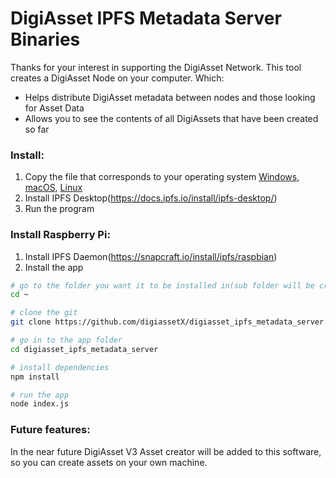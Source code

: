 # DigiAsset IPFS Metadata Server Binaries

Thanks for your interest in supporting the DigiAsset Network.  This tool creates a DigiAsset Node on your computer.  Which:

- Helps distribute DigiAsset metadata between nodes and those looking for Asset Data
- Allows you to see the contents of all DigiAssets that have been created so far

### Install:

1) Copy the file that corresponds to your operating system
   [Windows](digiasset_ipfs_metadata_server-win.exe),
   [macOS](digiasset_ipfs_metadata_server-macos),
   [Linux](digiasset_ipfs_metadata_server-linux)
2) Install IPFS Desktop(https://docs.ipfs.io/install/ipfs-desktop/)
3) Run the program

### Install Raspberry Pi:

1) Install IPFS Daemon(https://snapcraft.io/install/ipfs/raspbian)
2) Install the app
```bash
# go to the folder you want it to be installed in(sub folder will be created)
cd ~

# clone the git
git clone https://github.com/digiassetX/digiasset_ipfs_metadata_server

# go in to the app folder
cd digiasset_ipfs_metadata_server

# install dependencies
npm install

# run the app
node index.js
```

### Future features:

In the near future DigiAsset V3 Asset creator will be added to this software, so you can create assets on your own machine.